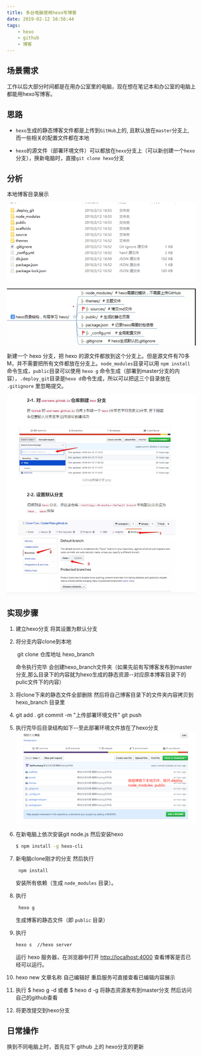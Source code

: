 ```yaml
---
title: 多台电脑使用hexo写博客
date: 2019-02-12 16:56:44
tags:
    - hexo
    - github
    - 博客
---
```


## 场景需求

工作以后大部分时间都是在用办公室里的电脑，现在想在笔记本和办公室的电脑上都能用hexo写博客。

## 思路

- `hexo`生成的静态博客文件都是上传到`GitHub`上的, 且默认放在`master`分支上, 而一些相关的配置文件都在本地

- `hexo`的源文件（部署环境文件）可以都放在`hexo`分支上（可以新创建一个`hexo`分支），换新电脑时，直接`git clone hexo`分支
## 分析

本地博客目录展示

![1549964159746](多台电脑使用hexo写博客/1549964159746.png)

![](多台电脑使用hexo写博客/1.jpg)

新建一个 hexo 分支，把 hexo 的源文件都放到这个分支上。但是源文件有70多M，并不需要把所有文件都放在分支上。`node_modules`目录可以用 `npm install` 命令生成，`public`目录可以使用 `hexo g` 命令生成（部署到master分支的内容），`.deploy_git`目录是`hexo d`命令生成，所以可以把这三个目录放在 `.gitignore` 里忽略提交。

![1549962845521](多台电脑使用hexo写博客/1549962845521.png)

## 实现步骤

1. 建立hexo分支 将其设置为默认分支

2. 将分支内容clone到本地   

   ​     git  clone  仓库地址   hexo_branch

   命令执行完毕  会创建hexo_branch文件夹（如果先前有写博客发布到master分支,那么目录下的内容就为hexo生成的静态资源--对应原本博客目录下的pulic文件下的内容）  

3. 将clone下来的静态文件全部删除  然后将自己博客目录下的文件夹内容拷贝到hexo_branch 目录里

4. git add .   git commit -m  "上传部署环境文件"    git  push

5. 执行完毕后目录结构如下--至此部署环境文件放在了hexo分支![1549964064483](多台电脑使用hexo写博客/1549964064483.png)

6. 在新电脑上依次安装git  node.js   然后安装hexo

   ```bash
   $ npm install -g hexo-cli
   ```

7. 新电脑clone刚才的分支  然后执行 

   ```bash
   	npm install
   ```

   安装所有依赖（生成 `node_modules` 目录）。

8. 执行  

   ```bash
   	hexo g
   ```

   生成博客的静态文件（即 `public` 目录）

9. 执行 

   ```bash
   hexo s  //hexo server
   ```

   运行 hexo 服务器，在浏览器中打开 [http://localhost:4000](http://localhost:4000/) 查看博客是否已经可以运行。

10. hexo  new 文章名称   自己编辑好    重启服务可直接查看已编辑内容展示

11. 执行  $ hexo g -d  或者  $ hexo d -g     将静态资源发布到master分支 然后访问自己的github查看

12. 将更改提交到hexo分支

    

## 日常操作

换到不同电脑上时，首先拉下 github 上的 hexo分支的更新








